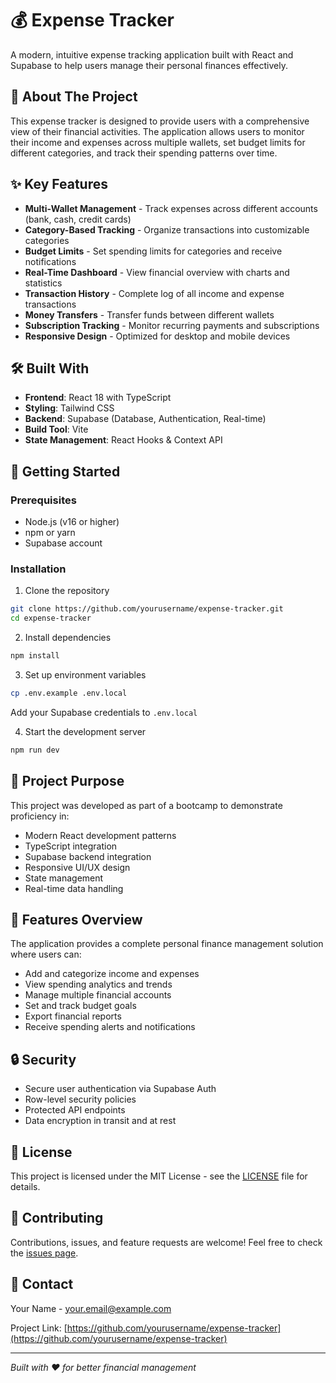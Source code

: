# 💰 Expense Tracker

A modern, intuitive expense tracking application built with React and Supabase to help users manage their personal finances effectively.

## 🎯 About The Project

This expense tracker is designed to provide users with a comprehensive view of their financial activities. The application allows users to monitor their income and expenses across multiple wallets, set budget limits for different categories, and track their spending patterns over time.

## ✨ Key Features

- **Multi-Wallet Management** - Track expenses across different accounts (bank, cash, credit cards)
- **Category-Based Tracking** - Organize transactions into customizable categories
- **Budget Limits** - Set spending limits for categories and receive notifications
- **Real-Time Dashboard** - View financial overview with charts and statistics
- **Transaction History** - Complete log of all income and expense transactions
- **Money Transfers** - Transfer funds between different wallets
- **Subscription Tracking** - Monitor recurring payments and subscriptions
- **Responsive Design** - Optimized for desktop and mobile devices

## 🛠️ Built With

- **Frontend**: React 18 with TypeScript
- **Styling**: Tailwind CSS
- **Backend**: Supabase (Database, Authentication, Real-time)
- **Build Tool**: Vite
- **State Management**: React Hooks & Context API

## 🚀 Getting Started

### Prerequisites
- Node.js (v16 or higher)
- npm or yarn
- Supabase account

### Installation

1. Clone the repository
```bash
git clone https://github.com/yourusername/expense-tracker.git
cd expense-tracker
```

2. Install dependencies
```bash
npm install
```

3. Set up environment variables
```bash
cp .env.example .env.local
```
Add your Supabase credentials to `.env.local`

4. Start the development server
```bash
npm run dev
```

## 🎨 Project Purpose

This project was developed as part of a bootcamp to demonstrate proficiency in:
- Modern React development patterns
- TypeScript integration
- Supabase backend integration
- Responsive UI/UX design
- State management
- Real-time data handling

## 📱 Features Overview

The application provides a complete personal finance management solution where users can:
- Add and categorize income and expenses
- View spending analytics and trends
- Manage multiple financial accounts
- Set and track budget goals
- Export financial reports
- Receive spending alerts and notifications

## 🔒 Security

- Secure user authentication via Supabase Auth
- Row-level security policies
- Protected API endpoints
- Data encryption in transit and at rest

## 📄 License

This project is licensed under the MIT License - see the [LICENSE](LICENSE) file for details.

## 🤝 Contributing

Contributions, issues, and feature requests are welcome! Feel free to check the [issues page](https://github.com/yourusername/expense-tracker/issues).

## 📧 Contact

Your Name - your.email@example.com

Project Link: [https://github.com/yourusername/expense-tracker](https://github.com/yourusername/expense-tracker)

---

*Built with ❤️ for better financial management*